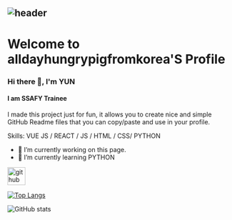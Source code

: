 ## ![header](https://capsule-render.vercel.app/api?type=waving&color=gradient&height=250&section=header&text=ADHPFK&fontSize=100)
# Welcome to alldayhungrypigfromkorea'S Profile

### Hi there 👋, I'm YUN
#### I am SSAFY Trainee
I made this project just for fun, it allows you to create nice and simple GitHub Readme files that you can copy/paste and use in your profile.

Skills: VUE JS / REACT / JS / HTML / CSS/ PYTHON

- 🔭 I’m currently working on this page. 
- 🌱 I’m currently learning PYTHON 


[<img src='https://cdn.jsdelivr.net/npm/simple-icons@3.0.1/icons/github.svg' alt='github' height='40'>](https://github.com/alldayhungrypigfromkorea)  

[![Top Langs](https://github-readme-stats.vercel.app/api/top-langs/?username=alldayhungrypigfromkorea)](https://github.com/anuraghazra/github-readme-stats)

![GitHub stats](https://github-readme-stats.vercel.app/api?username=alldayhungrypigfromkorea&show_icons=true)  

